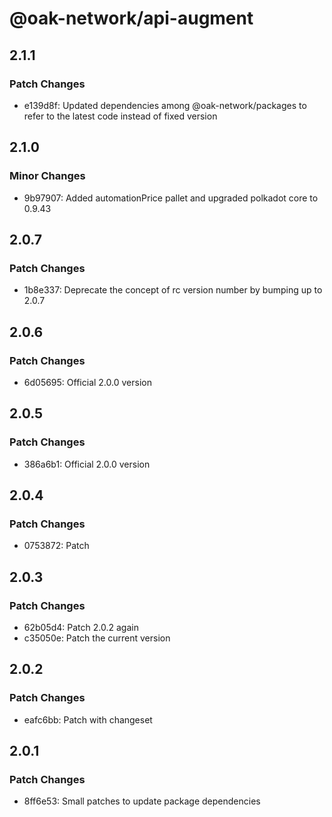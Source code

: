 # @oak-network/api-augment

## 2.1.1

### Patch Changes

- e139d8f: Updated dependencies among @oak-network/packages to refer to the latest code instead of fixed version

## 2.1.0

### Minor Changes

- 9b97907: Added automationPrice pallet and upgraded polkadot core to 0.9.43

## 2.0.7

### Patch Changes

- 1b8e337: Deprecate the concept of rc version number by bumping up to 2.0.7

## 2.0.6

### Patch Changes

- 6d05695: Official 2.0.0 version

## 2.0.5

### Patch Changes

- 386a6b1: Official 2.0.0 version

## 2.0.4

### Patch Changes

- 0753872: Patch

## 2.0.3

### Patch Changes

- 62b05d4: Patch 2.0.2 again
- c35050e: Patch the current version

## 2.0.2

### Patch Changes

- eafc6bb: Patch with changeset

## 2.0.1

### Patch Changes

- 8ff6e53: Small patches to update package dependencies
